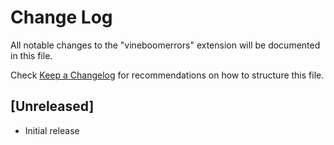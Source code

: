 # Change Log

All notable changes to the "vineboomerrors" extension will be documented in this file.

Check [Keep a Changelog](http://keepachangelog.com/) for recommendations on how to structure this file.

## [Unreleased]

- Initial release